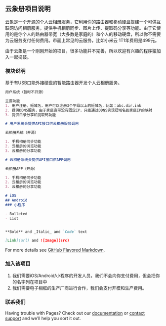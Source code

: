 ## 云象册项目说明

云象是一个开源的个人云相册服务，它利用你的路由器和移动硬盘搭建一个可供互联网访问相册服务，提供手机相册同步、图片上传、提取码分享等功能。由于它使用的是你个人的路由器带宽（大多数是家庭的）和个人的移动硬盘，所以你不需要为云服务支付任何费用。市面上常见的云服务，比如小米云 1T1年费用是499元。

由于云象是一个刚刚开始的项目，很多功能并不完善，所以欢迎有兴趣的程序猿加入一起捣鼓。



### 模块说明

基于有USB口能外接硬盘的智能路由器开发个人云相册服务。

```markdown
用户系统（暂时不开源）

主要功能
1. 用户注册、短域名，用户可以注册3个字母以上的短域名，比如：abc.dir.ink
2. 提供DDNS服务，由于家庭宽带没有固定IP，只能通过DDNS实现短域名到家庭IP的映射
3. 提供目录分享和提取码功能

# 用户系统会提供API接口供云相册服务调用
```

```markdown
云相册系统（开源）

1. 手机相册同步功能
2. 云相册的浏览功能
3. 云相册的分享功能

# 云相册系统会提供API接口供APP调用
```
```markdown
云相册APP（开源）

1. 手机相册同步功能
2. 云相册的浏览功能
3. 云相册的分享功能

# iOS
## Android
### 小程序

- Bulleted
- List


**Bold** and _Italic_ and `Code` text

[Link](url) and ![Image](src)
```

For more details see [GitHub Flavored Markdown](https://guides.github.com/features/mastering-markdown/).

### 加入该项目

1. 我们需要iOS/Android/小程序的开发人员，我们不会向你支付费用，但会把你的名字列在项目中
2. 我们需要电子相框的生产厂商进行合作，我们会支付开模和生产费用。

### 联系我们

Having trouble with Pages? Check out our [documentation](https://help.github.com/categories/github-pages-basics/) or [contact support](https://github.com/contact) and we’ll help you sort it out.
